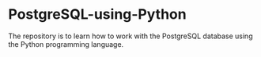 # PostgreSQL-using-Python
The repository is to learn how to work with the PostgreSQL database using the Python programming language.

